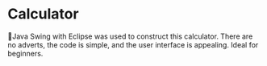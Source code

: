 # Calculator
🔢Java Swing with Eclipse was used to construct this calculator. There are no adverts, the code is simple, and the user interface is appealing. Ideal for beginners.
